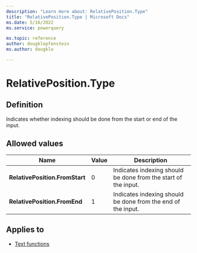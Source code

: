 ```yaml
---
description: "Learn more about: RelativePosition.Type"
title: "RelativePosition.Type | Microsoft Docs"
ms.date: 5/16/2022
ms.service: powerquery

ms.topic: reference
author: dougklopfenstein
ms.author: dougklo

---
```

# RelativePosition.Type

## Definition

Indicates whether indexing should be done from the start or end of the input.

## Allowed values

|Name|Value|Description|
| ------- | --- | ----------- |
|**RelativePosition.FromStart**|0| Indicates indexing should be done from the start of the input.|
|**RelativePosition.FromEnd**|1| Indicates indexing should be done from the end of the input.|

## Applies to

* [Text functions](text-functions.md)
